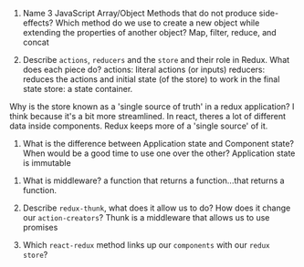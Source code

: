 1.  Name 3 JavaScript Array/Object Methods that do not produce side-effects? Which method do we use to create a new object while extending the properties of another object?
    Map, filter, reduce, and concat

1.  Describe `actions`, `reducers` and the `store` and their role in Redux. What does each piece do?
    actions: literal actions (or inputs)
    reducers: reduces the actions and initial state (of the store) to work in the final state
    store: a state container.

Why is the store known as a 'single source of truth' in a redux application?
I think because it's a bit more streamlined. In react, theres a lot of different data inside components. Redux keeps more of a 'single source' of it.

1.  What is the difference between Application state and Component state? When would be a good time to use one over the other?
    Application state is immutable

1)  What is middleware?
    a function that returns a function...that returns a function.

1)  Describe `redux-thunk`, what does it allow us to do? How does it change our `action-creators`?
    Thunk is a middleware that allows us to use promises

1)  Which `react-redux` method links up our `components` with our `redux store`?
